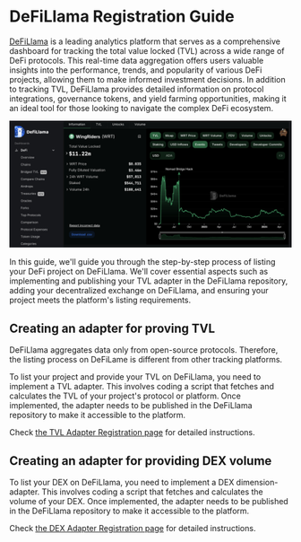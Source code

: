 # DeFiLlama Registration Guide

[DeFiLlama](https://defillama.com/) is a leading analytics platform that serves as a comprehensive dashboard for tracking the total value locked (TVL) across a wide range of DeFi protocols. This real-time data aggregation offers users valuable insights into the performance, trends, and popularity of various DeFi projects, allowing them to make informed investment decisions. In addition to tracking TVL, DeFiLlama provides detailed information on protocol integrations, governance tokens, and yield farming opportunities, making it an ideal tool for those looking to navigate the complex DeFi ecosystem.

<p align="center"><img src="./.assets/defillama_wr_page.png" alt="DeFiLlama UI" style="width: 600px"/></p>

In this guide, we'll guide you through the step-by-step process of listing your DeFi project on DeFiLlama. We'll cover essential aspects such as implementing and publishing your TVL adapter in the DeFiLlama repository, adding your decentralized exchange on DeFiLlama, and ensuring your project meets the platform's listing requirements.

## Creating an adapter for proving TVL

DeFiLlama aggregates data only from open-source protocols. Therefore, the listing process on DeFiLame is different from other tracking platforms.

To list your project and provide your TVL on DeFiLlama, you need to implement a TVL adapter. This involves coding a script that fetches and calculates the TVL of your project's protocol or platform. Once implemented, the adapter needs to be published in the DeFiLlama repository to make it accessible to the platform.

Check [the TVL Adapter Registration page](./TvlAdapaterRegistration.md) for detailed instructions.

## Creating an adapter for providing DEX volume

To list your DEX on DeFiLlama, you need to implement a DEX dimension-adapter. This involves coding a script that fetches and calculates the volume of your DEX. Once implemented, the adapter needs to be published in the DeFiLlama repository to make it accessible to the platform.

Check [the DEX Adapter Registration page](./DexAdapaterRegistration.md) for detailed instructions.
